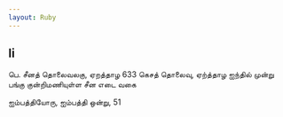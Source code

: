 ```yaml
---
layout: Ruby
---
```

## li  
பெ. சீனத் தொலைவலகு, ஏறத்தாழ 633 கெசத் தொலைவு, ஏற்த்தாழ ஐந்தில் முன்று பங்கு குன்றிமணியுள்ள சீன எடை வகை  
  
ஐம்பத்தியோரு, ஐம்பத்தி ஒன்று, 51